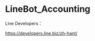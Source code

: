 # LineBot_Accounting

<p>Line Developers：<p>
<a href="https://developers.line.biz/zh-hant/" target="_blank">https://developers.line.biz/zh-hant/</a>

<br>
